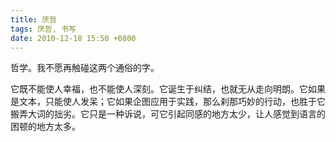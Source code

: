 ```yaml
---
title: 厌哲
tags: 厌哲, 书写
date: 2010-12-18 15:50 +0800
---
```



哲学。我不愿再触碰这两个通俗的字。

它既不能使人幸福，也不能使人深刻。它诞生于纠结，也就无从走向明朗。它如果是文本，只能使人发呆；它如果企图应用于实践，那么刹那巧妙的行动，也胜于它搬弄大词的拙劣。它只是一种诉说，可它引起同感的地方太少，让人感觉到语言的困顿的地方太多。

